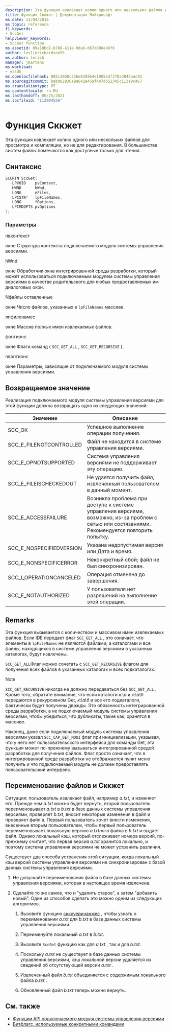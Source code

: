 ```yaml
---
description: Эта функция извлекает копию одного или нескольких файлов для просмотра и компиляции, но не для редактирования.
title: Функция Сккжет | Документация Майкрософт
ms.date: 11/04/2016
ms.topic: reference
f1_keywords:
- SccGet
helpviewer_keywords:
- SccGet function
ms.assetid: 09a18bd2-b788-411a-9da6-067d806e46f6
author: leslierichardson95
ms.author: lerich
manager: jmartens
ms.workload:
- vssdk
ms.openlocfilehash: 805c19b0c326e8389b4e1905edf370ad042aac92
ms.sourcegitcommit: bab002936a9a642e45af407d652345c113a9c467
ms.translationtype: MT
ms.contentlocale: ru-RU
ms.lasthandoff: 06/25/2021
ms.locfileid: "112904556"
---
```

# <a name="sccget-function"></a>Функция Сккжет
Эта функция извлекает копию одного или нескольких файлов для просмотра и компиляции, но не для редактирования. В большинстве систем файлы помечаются как доступные только для чтения.

## <a name="syntax"></a>Синтаксис

```cpp
SCCRTN SccGet(
   LPVOID    pvContext,
   HWND      hWnd,
   LONG      nFiles,
   LPCSTR*   lpFileNames,
   LONG      fOptions,
   LPCMDOPTS pvOptions
);
```

### <a name="parameters"></a>Параметры
 пвконтекст

окне Структура контекста подключаемого модуля системы управления версиями.

 hWnd

окне Обработчик окна интегрированной среды разработки, который может использоваться подключаемым модулем системы управления версиями в качестве родительского для любых предоставляемых им диалоговых окон.

 Nфайлы оставленные

окне Число файлов, указанных в `lpFileNames` массиве.

 лпфиленамес

окне Массив полных имен извлекаемых файлов.

 фоптионс

окне Флаги команд ( `SCC_GET_ALL` , `SCC_GET_RECURSIVE` ).

 пвоптионс

окне Параметры, зависящие от подключаемого модуля системы управления версиями.

## <a name="return-value"></a>Возвращаемое значение
 Реализация подключаемого модуля системы управления версиями для этой функции должна возвращать одно из следующих значений:

|Значение|Описание|
|-----------|-----------------|
|SCC_OK|Успешное выполнение операции получения.|
|SCC_E_FILENOTCONTROLLED|Файл не находится в системе управления версиями.|
|SCC_E_OPNOTSUPPORTED|Система управления версиями не поддерживает эту операцию.|
|SCC_E_FILEISCHECKEDOUT|Не удается получить файл, извлеченный пользователем в данный момент.|
|SCC_E_ACCESSFAILURE|Возникла проблема при доступе к системе управления версиями, возможно, из-за проблем с сетью или состязаниями. Рекомендуется повторить попытку.|
|SCC_E_NOSPECIFIEDVERSION|Указана недопустимая версия или Дата и время.|
|SCC_E_NONSPECIFICERROR|Неконкретный сбой; файл не был синхронизирован.|
|SCC_I_OPERATIONCANCELED|Операция отменена до завершения.|
|SCC_E_NOTAUTHORIZED|У пользователя нет разрешений на выполнение этой операции.|

## <a name="remarks"></a>Remarks
 Эта функция вызывается с количеством и массивом имен извлекаемых файлов. Если IDE передает флаг `SCC_GET_ALL` , это означает, что элементы в `lpFileNames` не являются файлами, а каталогами и все файлы, находящихся в системе управления версиями в указанных каталогах, будут извлечены.

 `SCC_GET_ALL`Флаг можно сочетать с `SCC_GET_RECURSIVE` флагом для получения всех файлов в указанных каталогах и всех подкаталогах.

> [!NOTE]
> `SCC_GET_RECURSIVE` никогда не должно передаваться без `SCC_GET_ALL` . Кроме того, обратите внимание, что если каталоги *к:\а* и *к:\а\б* передаются в рекурсивном Get, *к:\а\б* и все его подкаталоги, фактически будут получены дважды. Это обязанность интегрированной среды разработки, а не подключаемый модуль системы управления версиями, чтобы убедиться, что дубликаты, такие как, хранятся в массиве.

 Наконец, даже если подключаемый модуль системы управления версиями указал `SCC_CAP_GET_NOUI` флаг при инициализации, указывая, что у него нет пользовательского интерфейса для команды Get, эта функция может по-прежнему вызываться интегрированной средой разработки для получения файлов. Флаг просто означает, что в интегрированной среде разработки не отображается пункт меню получить и что подключаемый модуль не должен предоставлять пользовательский интерфейс.

## <a name="rename-files-and-sccget"></a>Переименование файлов и Сккжет
 Ситуация: пользователь извлекает файл, например *a.txt*, и изменяет его. Прежде чем *a.txt* можно будет вернуть, второй пользователь переименовывает *a.txt* в *b.txt* в базе данных системы управления версиями, проверяет *b.txt*, вносит некоторые изменения в файл и проверяет файл в. Первый пользователь хочет внести изменения, внесенные вторым пользователем, чтобы первый пользователь переименовывает локальную версию *a.txtного* файла в *b.txt* и выдает файл. Однако локальный кэш, который отслеживает номера версий, по-прежнему считает, что первая версия *a.txt* хранится локально, и поэтому система управления версиями не может устранить различия.

 Существует два способа устранения этой ситуации, когда локальный кэш версий системы управления версиями не синхронизирован с базой данных системы управления версиями.

1. Не допускайте переименования файла в базе данных системы управления версиями, которая в настоящее время извлечена.

2. Сделайте то же самое, что и "удалить старое", а затем "добавить новый". Один из способов сделать это можно одним из следующих алгоритмов.

    1. Вызовите функцию [скккуеричанжес](../extensibility/sccquerychanges-function.md) , чтобы узнать о переименовании *a.txt* для *b.txt* в базе данных системы управления версиями.

    2. Переименуйте локальный *a.txt* в *b.txt*.

    3. Вызовите `SccGet` функцию как для *a.txt* , так и для *b.txt*.

    4. Поскольку *a.txt* не существует в базе данных системы управления версиями, кэш локальной версии удаляется из сведений об отсутствующей версии *a.txt* .

    5. Извлеченный файл *b.txt* объединяется с содержимым локального файла *b.txt* .

    6. Обновленный файл *b.txt* теперь можно вернуть.

## <a name="see-also"></a>См. также
- [Функции API подключаемого модуля системы управления версиями](../extensibility/source-control-plug-in-api-functions.md)
- [Битфлагс, используемые конкретными командами](../extensibility/bitflags-used-by-specific-commands.md)
